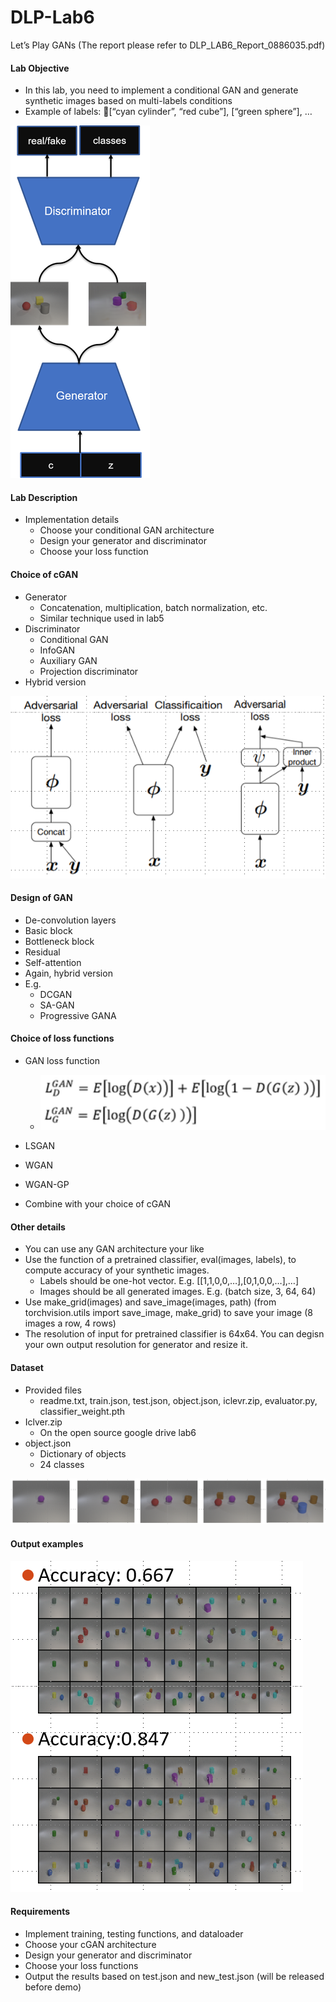 # DLP-Lab6
Let’s Play GANs
(The report please refer to DLP_LAB6_Report_0886035.pdf) 

#### Lab Objective
* In this lab, you need to implement a conditional GAN and generate synthetic images based on multi-labels conditions
* Example of labels: [“cyan cylinder”, “red cube”], [“green sphere”], …

![Objective](/picture/Objective.png "Objective")



#### Lab Description
* Implementation details
  * Choose your conditional GAN architecture
  * Design your generator and discriminator
  * Choose your loss function



#### Choice of cGAN
* Generator
  * Concatenation, multiplication, batch normalization, etc.
  * Similar technique used in lab5
* Discriminator
  * Conditional GAN
  * InfoGAN
  * Auxiliary GAN
  * Projection discriminator
* Hybrid version

![Choice of cGAN](/picture/Choice_of_cGAN.png "Choice of cGAN")


#### Design of GAN
* De-convolution layers
* Basic block
* Bottleneck block
* Residual
* Self-attention
* Again, hybrid version
* E.g.
  * DCGAN
  * SA-GAN
  * Progressive GANA



#### Choice of loss functions
* GAN loss function
  * ![Choice of loss functions](/picture/Choice_of_loss_functions.png "Choice of loss functions")
* LSGAN
* WGAN
* WGAN-GP

* Combine with your choice of cGAN


#### Other details
* You can use any GAN architecture your like
* Use the function of a pretrained classifier, eval(images, labels), to compute accuracy of your synthetic images.
  * Labels should be one-hot vector. E.g. [[1,1,0,0,…],[0,1,0,0,…],…]
  * Images should be all generated images. E.g. (batch size, 3, 64, 64)
* Use make_grid(images) and save_image(images, path) (from torchvision.utils import save_image, make_grid) to save your image (8 images a row, 4 rows)
* The resolution of input for pretrained classifier is 64x64. You can degisn your own output resolution for generator and resize it.

#### Dataset
* Provided files
  * readme.txt, train.json, test.json, object.json, iclevr.zip, evaluator.py, classifier_weight.pth
* Iclver.zip
  * On the open source google drive lab6
* object.json
  * Dictionary of objects
  * 24 classes

![Dataset](/picture/Dataset.png "Dataset")

#### Output examples

![Output examples](/picture/Output_Example.png "Output examples")


#### Requirements
* Implement training, testing functions, and dataloader
* Choose your cGAN architecture
* Design your generator and discriminator
* Choose your loss functions
* Output the results based on test.json and new_test.json (will be released before demo)
